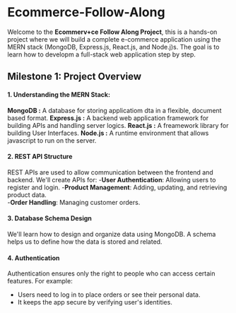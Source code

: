 
# Ecommerce-Follow-Along
Welcome to the **Ecommerv+ce Follow Along Project**, this is a hands-on project where we will build a complete e-commerce application using the MERN stack (MongoDB, Express.js, React.js, and Node.j)s. The goal is to learn how to developm a full-stack web application step by step.

## Milestone 1: Project Overview

#### 1. Understanding the MERN Stack:
**MongoDB :** A database for storing applicatiom dta in a flexible, document based format.
**Express.js :** A backend web application framework for building APIs and handling server logics.
**React.js :** A freamework library for building User Interfaces.
**Node.js :** A runtime environment that allows javascript to run on the server.

#### 2. REST API Structure
REST APIs are used to allow communication between the frontend and backend.
We'll create APIs for:
-**User Authentication**: Allowing users to register and login.
-**Product Management**: Adding, updating, and retrieving product data.  
-**Order Handling**: Managing customer orders.

#### 3. Database Schema Design
We'll learn how to design and organize data using MongoDB. A schema helps us to define how the data is stored and related.

#### 4. Authentication
Authentication ensures only the right to people who can access certain features. For example:
- Users need to log in to place orders or see their personal data.
- It keeps the app secure by verifying user's identities. 
